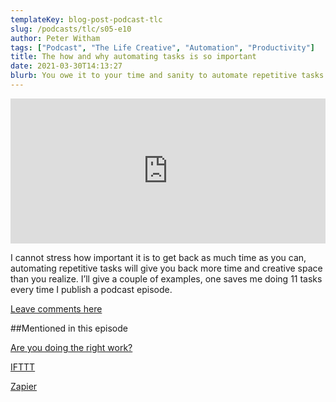 ```yaml
---
templateKey: blog-post-podcast-tlc
slug: /podcasts/tlc/s05-e10
author: Peter Witham
tags: ["Podcast", "The Life Creative", "Automation", "Productivity"]
title: The how and why automating tasks is so important
date: 2021-03-30T14:13:27
blurb: You owe it to your time and sanity to automate repetitive tasks. I have a couple of examples that will get you thinking.
---
```


<iframe src="https://open.spotify.com/embed-podcast/episode/19mrltHhEonQmV0lguDgrH" width="100%" height="232" frameborder="0" allowtransparency="true" allow="encrypted-media"></iframe>

I cannot stress how important it is to get back as much time as you can, automating repetitive tasks will give you back more time and creative space than you realize. I’ll give a couple of examples, one saves me doing 11 tasks every time I publish a podcast episode.

[Leave comments here](https://www.buymeacoffee.com/pwcom/podcast-episode-the-automating-tasks-important)

##Mentioned in this episode

[Are you doing the right work?](https://anchor.fm/peter-witham/episodes/Are-You-Doing-The-Right-Work--Should-You-Delegate-or-Outsource-eqn5ig)

[IFTTT](https://ifttt.com)

[Zapier](https://zapier.com)